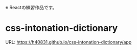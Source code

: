 ※ Reactの練習作品です。

# css-intonation-dictionary

URL: https://h40831.github.io/css-intonation-dictionary/app